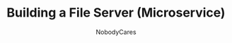 ---
title: "Building a File Server (Microservice)"
featured: false
excerpt: "Lorem ipsum dolor sit amet consectetur adipisicing elit. Aperiam modi, expedita quos doloremque autem ipsum itaque incidunt ipsam reprehenderit fuga! Dolores quisquam eius cum accusamus?"
hero_image: "https://picsum.photos/id/1016/720/400"
category: "Case Study"
author: "NobodyCares"
---